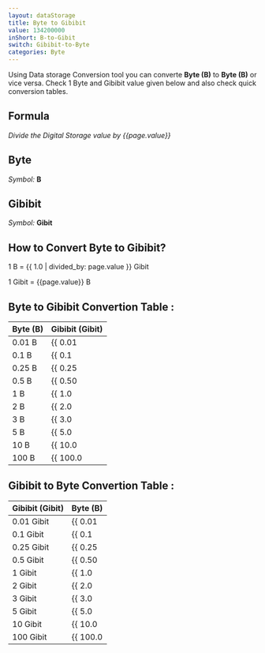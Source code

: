 ```yaml
---
layout: dataStorage
title: Byte to Gibibit
value: 134200000
inShort: B-to-Gibit
switch: Gibibit-to-Byte
categories: Byte
---
```


Using Data storage Conversion tool you can converte **Byte (B)** to **Byte (B)** or vice versa. Check 1 Byte and Gibibit value given below and also check quick conversion tables.

## Formula
*Divide the Digital Storage value by {{page.value}}*

## Byte
*Symbol:* **B**

## Gibibit
*Symbol:* **Gibit**

## How to Convert Byte to Gibibit?

1 B = {{ 1.0 | divided_by: page.value }} Gibit

1 Gibit = {{page.value}} B


## Byte to Gibibit Convertion Table :

| Byte (B) | Gibibit (Gibit) |
| ---- | ---- |
| 0.01 B | {{ 0.01 | divided_by: page.value | round: 12 }} Gibit |
| 0.1 B | {{ 0.1 | divided_by: page.value | round: 12 }} Gibit |
| 0.25 B | {{ 0.25 | divided_by: page.value | round: 12 }} Gibit |
| 0.5 B | {{ 0.50 | divided_by: page.value | round: 12 }} Gibit |
| 1 B | {{ 1.0 | divided_by: page.value | round: 12 }} Gibit |
| 2 B | {{ 2.0 | divided_by: page.value | round: 12 }} Gibit |
| 3 B | {{ 3.0 | divided_by: page.value | round: 12 }} Gibit |
| 5 B | {{ 5.0 | divided_by: page.value | round: 12 }} Gibit |
| 10 B | {{ 10.0 | divided_by: page.value | round: 12 }} Gibit |
| 100 B | {{ 100.0 | divided_by: page.value | round: 12 }} Gibit |

## Gibibit to Byte Convertion Table :

| Gibibit (Gibit) | Byte (B) |
| ---- | ---- |
| 0.01 Gibit | {{ 0.01 | times: page.value | round: 12 }} B |
| 0.1 Gibit | {{ 0.1 | times: page.value | round: 12 }} B |
| 0.25 Gibit | {{ 0.25 | times: page.value | round: 12 }} B |
| 0.5 Gibit | {{ 0.50 | times: page.value | round: 12 }} B |
| 1 Gibit | {{ 1.0 | times: page.value | round: 12 }} B |
| 2 Gibit | {{ 2.0 | times: page.value | round: 12 }} B |
| 3 Gibit | {{ 3.0 | times: page.value | round: 12 }} B |
| 5 Gibit | {{ 5.0 | times: page.value | round: 12 }} B |
| 10 Gibit | {{ 10.0 | times: page.value | round: 12 }} B |
| 100 Gibit | {{ 100.0 | times: page.value | round: 12 }} B |


<script>
document.getElementById('selectInput')[1].selected = true
document.getElementById('selectOutput')[11].selected = true
</script>
